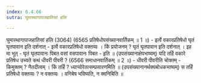 ```yaml
---
index: 6.4.66
sutra: घुमास्थागापाजहातिसां हलि

---
```

घुमास्थागापाजहातिसां हलि (3064) (6565 प्रतिषेधोपसंख्यानवार्तिकम् ॥ 1 ॥) - इर्त्वे वकारप्रतिषेधो घृतं घृतपावान इति दर्शनात् - इर्त्वे वकारप्रतिषेधो वक्तव्यः । किं प्रयोजनम् ? घृतं घृतपावान इति दर्शनात् । इह मा भूत् - घृतं घृतपावानः पिबत वसां वसपावानः पिबत - इति ॥ (उपसंख्यानाक्षेपभाष्यम्) यदि तर्हि वकारे प्रतिषेध उच्यते कथं धीवरी पीवरी ? (6566 समाधानवार्तिकम् ॥ 2 ॥) - धीवरी पीवरीति चोक्तम् - किमुक्तम् ? नैतदीत्वम् । किं तर्हि ? ध्याप्योरेतत्सम्प्रसारणमिति ॥ (उपसंख्यानानर्थक्यबोधकभाष्यम्) स तर्हि प्रतिषेधो वक्तव्यः ? न वक्तव्यः । वनिबेष भविष्यति, न क्वनिबिति ॥
